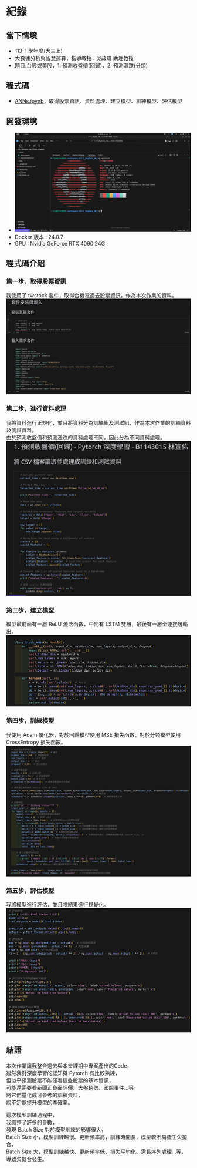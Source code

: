 # 紀錄
## 當下情境
- 113-1 學年度(大三上)
- 大數據分析與智慧運算，指導教授 : 吳政瑋 助理教授
- 題目:台股或美股，1. 預測收盤價(回歸)，2. 預測漲跌(分類)

## 程式碼
- [ANNs.ipynb](./ANNs/ANNs.ipynb)，取得股票資訊、資料處理、建立模型、訓練模型、評估模型
## 開發環境
- ![Linux 分之 - Ubuntu 22.04](./img/2024-12-06%2020-28-54.png)
- Docker 版本 : 24.0.7
- GPU : Nvidia GeForce RTX 4090 24G

## 程式碼介紹
### 第一步，取得股票資訊
我使用了 twstock 套件，取得台機電過去股票資訊，作為本次作業的資料。  
![獲取取票資訊](./img/2024-12-06%2020-32-23.png)
### 第二步，進行資料處理
我將資料進行正規化，並且將資料分為訓練組及測試組，作為本次作業的訓練資料及測試資料。  
由於預測收盤價和預測漲跌的資料處理不同，因此分為不同資料處理。  
![資料處理](./img/2024-12-06%2020-37-27.png)
### 第三步，建立模型
模型最前面有一層 ReLU 激活函數，中間有 LSTM 雙層，最後有一層全連接層輸出。  
![建立模型](./img/2024-12-06%2020-41-04.png)
### 第四步，訓練模型
我使用 Adam 優化器，對於回歸模型使用 MSE 損失函數，對於分類模型使用 CrossEntropy 損失函數。  
![訓練模型](./img/2024-12-06%2020-42-58.png)
### 第五步，評估模型
我將模型進行評估，並且將結果進行視覺化。  
![評估模型](./img/2024-12-06%2020-48-25.png)

## 結語
本次作業讓我整合過去與本堂課期中專案產出的Code，  
雖然我對深度學習的認知與 Pytorch 有比較熟練，  
但似乎預測股票不能僅看這些股票的基本資訊，  
可能還需要看新聞正負面評價、大盤趨勢、國際事件...等，  
將它們量化成可參考的訓練資料，  
說不定能提升模型的準確率。

這次模型訓練過程中，  
我調整了許多的參數，  
發現 Batch Size 對於模型訓練的影響很大，  
Batch Size 小，模型訓練越慢、更新頻率高，訓練時間長，模型較不易發生欠擬合，  
Batch Size 大，模型訓練越快、更新頻率低、損失平均化、需長序列處理...等，導致欠擬合發生。  